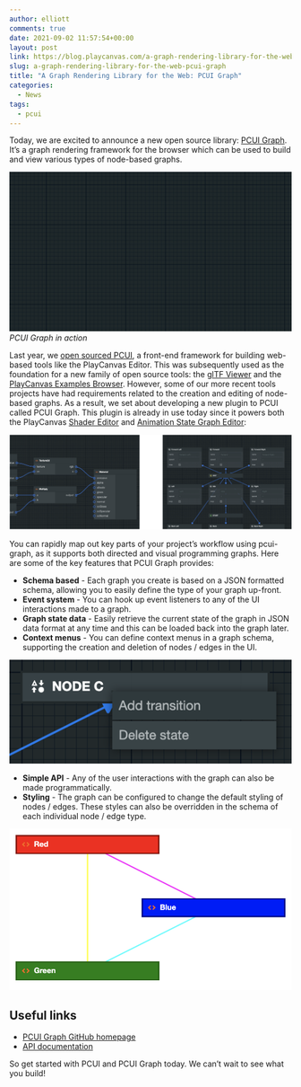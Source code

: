 ```yaml
---
author: elliott
comments: true
date: 2021-09-02 11:57:54+00:00
layout: post
link: https://blog.playcanvas.com/a-graph-rendering-library-for-the-web-pcui-graph/
slug: a-graph-rendering-library-for-the-web-pcui-graph
title: "A Graph Rendering Library for the Web: PCUI Graph"
categories:
  - News
tags:
  - pcui
---
```


Today, we are excited to announce a new open source library: [PCUI Graph](https://github.com/playcanvas/pcui-graph). It’s a graph rendering framework for the browser which can be used to build and view various types of node-based graphs.

[![A Simple Graph](/assets/media/simple-graph.gif)](/assets/media/simple-graph.gif)
<br>_PCUI Graph in action_

Last year, we [open sourced PCUI](https://blog.playcanvas.com/introducing-pcui-an-open-source-ui-framework-for-the-web/), a front-end framework for building web-based tools like the PlayCanvas Editor. This was subsequently used as the foundation for a new family of open source tools: the [glTF Viewer](https://playcanvas.com/viewer) and the [PlayCanvas Examples Browser](https://playcanvas.github.io/#/graphics/area-lights). However, some of our more recent tools projects have had requirements related to the creation and editing of node-based graphs. As a result, we set about developing a new plugin to PCUI called PCUI Graph. This plugin is already in use today since it powers both the PlayCanvas [Shader Editor](https://forum.playcanvas.com/t/rfc-shader-editor/20616) and [Animation State Graph Editor](https://blog.playcanvas.com/introducing-the-anim-state-graph/):

[![Graph Editors](/assets/media/pcui-graph-editors.png)](/assets/media/pcui-graph-editors.png)

You can rapidly map out key parts of your project’s workflow using pcui-graph, as it supports both directed and visual programming graphs. Here are some of the key features that PCUI Graph provides:

- **Schema based** - Each graph you create is based on a JSON formatted schema, allowing you to easily define the type of your graph up-front.
- **Event system** - You can hook up event listeners to any of the UI interactions made to a graph.
- **Graph state data** - Easily retrieve the current state of the graph in JSON data format at any time and this can be loaded back into the graph later.
- **Context menus** - You can define context menus in a graph schema, supporting the creation and deletion of nodes / edges in the UI.

![Add Transition](/assets/media/anim-state-graph-add-transition.png)

- **Simple API** - Any of the user interactions with the graph can also be made programmatically.
- **Styling** - The graph can be configured to change the default styling of nodes / edges. These styles can also be overridden in the schema of each individual node / edge type.

![PCUI Graph Styling](/assets/media/pcui-graph-styled.png)

## Useful links

- [PCUI Graph GitHub homepage](https://github.com/playcanvas/pcui-graph)
- [API documentation](https://github.com/playcanvas/pcui-graph/blob/master/docs/Graph.md)

So get started with PCUI and PCUI Graph today. We can’t wait to see what you build!
